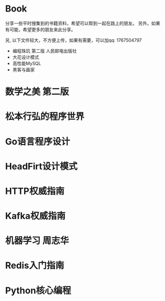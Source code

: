 # Book
分享一些平时搜集到的书籍资料，希望可以帮到一起在路上的朋友。
另外，如果有可能，希望更多的朋友来此分享。

另, 以下文件较大，不方便上传，如果有需要，可以加qq: 1767504797
- 编程珠玑 第二版 人民邮电出版社
- 大花设计模式
- 高性能MySQL 
- 黑客与画家
# 数学之美 第二版
# 松本行弘的程序世界
# Go语言程序设计
# HeadFirt设计模式
# HTTP权威指南
# Kafka权威指南
# 机器学习 周志华
# Redis入门指南
# Python核心编程


